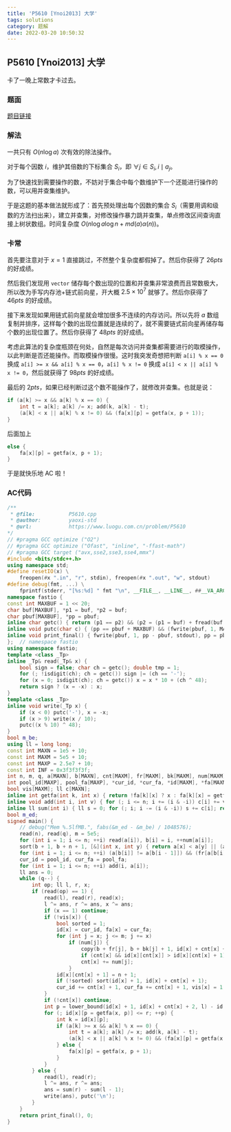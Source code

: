 ```yaml
---
title: 'P5610 [Ynoi2013] 大学'
tags: solutions
category: 题解
date: 2022-03-20 10:50:32
---
```


## P5610 [Ynoi2013] 大学
<!-- more -->

卡了一晚上常数才卡过去。

### 题面

[题目链接](https://www.luogu.com.cn/problem/P5610)

### 解法

一共只有 $O(n \log a)$ 次有效的除法操作。

对于每个因数 $i$，维护其倍数的下标集合 $S_i$，即 $\forall j \in S_i, \, i \mid a_j$。

为了快速找到需要操作的数，不妨对于集合中每个数维护下一个还能进行操作的数，可以用并查集维护。

于是这题的基本做法就形成了：首先预处理出每个因数的集合 $S_i$（需要用调和级数的方法扫出来），建立并查集，对修改操作暴力跳并查集，单点修改区间查询直接上树状数组。时间复杂度 $O(n \log a \log n + m d(a) \alpha(n))$。

### 卡常

首先要注意对于 $x=1$ 直接跳过，不然整个复杂度都假掉了。然后你获得了 $26pts$ 的好成绩。

然后我们发现用 `vector` 储存每个数出现的位置和并查集非常浪费而且常数极大，所以改为手写内存池+链式前向星，开大概 $2.5\times 10^7$ 就够了。然后你获得了 $46pts$ 的好成绩。

接下来发现如果用链式前向星就会增加很多不连续的内存访问。所以先将 $a$ 数组复制并排序，这样每个数的出现位置就是连续的了，就不需要链式前向星再储存每个数的出现位置了。然后你获得了 $48pts$ 的好成绩。

考虑此算法的复杂度瓶颈在何处，自然是每次访问并查集都需要进行的取模操作，以此判断是否还能操作。而取模操作很慢。这时我突发奇想把判断 `a[i] % x == 0` 换成 `a[i] >= x && a[i] % x == 0`，`a[i] % x != 0` 换成 `a[i] < x || a[i] % x != 0`，然后就获得了 $98pts$ 的好成绩。

最后的 $2pts$，如果已经判断过这个数不能操作了，就修改并查集。也就是说：

```cpp
if (a[k] >= x && a[k] % x == 0) {
    int t = a[k]; a[k] /= x; add(k, a[k] - t);
    (a[k] < x || a[k] % x != 0) && (fa[x][p] = getfa(x, p + 1));
}
```

后面加上

```cpp
else {
    fa[x][p] = getfa(x, p + 1);
}
```

于是就快乐地 AC 啦！

### AC代码

```cpp
/**
 * @file:           P5610.cpp
 * @author:         yaoxi-std
 * @url:            https://www.luogu.com.cn/problem/P5610
*/
// #pragma GCC optimize ("O2")
// #pragma GCC optimize ("Ofast", "inline", "-ffast-math")
// #pragma GCC target ("avx,sse2,sse3,sse4,mmx")
#include <bits/stdc++.h>
using namespace std;
#define resetIO(x) \
    freopen(#x ".in", "r", stdin), freopen(#x ".out", "w", stdout)
#define debug(fmt, ...) \
    fprintf(stderr, "[%s:%d] " fmt "\n", __FILE__, __LINE__, ##__VA_ARGS__)
namespace fastio {
const int MAXBUF = 1 << 20;
char buf[MAXBUF], *p1 = buf, *p2 = buf;
char pbuf[MAXBUF], *pp = pbuf;
inline char getc() { return (p1 == p2) && (p2 = (p1 = buf) + fread(buf, 1, MAXBUF, stdin)), *p1++; }
inline void putc(char c) { (pp == pbuf + MAXBUF) && (fwrite(pbuf, 1, MAXBUF, stdout), pp = pbuf), *pp++ = c; }
inline void print_final() { fwrite(pbuf, 1, pp - pbuf, stdout), pp = pbuf; }
};  // namespace fastio
using namespace fastio;
template <class _Tp>
inline _Tp& read(_Tp& x) {
    bool sign = false; char ch = getc(); double tmp = 1;
    for (; !isdigit(ch); ch = getc()) sign |= (ch == '-');
    for (x = 0; isdigit(ch); ch = getc()) x = x * 10 + (ch ^ 48);
    return sign ? (x = -x) : x;
}
template <class _Tp>
inline void write(_Tp x) {
    if (x < 0) putc('-'), x = -x;
    if (x > 9) write(x / 10);
    putc((x % 10) ^ 48);
}
bool m_be;
using ll = long long;
const int MAXN = 1e5 + 10;
const int MAXM = 5e5 + 10;
const int MAXP = 2.5e7 + 10;
const int INF = 0x3f3f3f3f;
int n, m, q, a[MAXN], b[MAXN], cnt[MAXM], fr[MAXM], bk[MAXM], num[MAXM];
int pool_id[MAXP], pool_fa[MAXP], *cur_id, *cur_fa, *id[MAXM], *fa[MAXM];
bool vis[MAXM]; ll c[MAXN];
inline int getfa(int k, int x) { return !fa[k][x] ? x : fa[k][x] = getfa(k, fa[k][x]); }
inline void add(int i, int v) { for (; i <= n; i += (i & -i)) c[i] += v; }
inline ll sum(int i) { ll s = 0; for (; i; i -= (i & -i)) s += c[i]; return s; }
bool m_ed;
signed main() {
    // debug("Mem %.5lfMB.", fabs(&m_ed - &m_be) / 1048576);
    read(n), read(q), m = 5e5;
    for (int i = 1; i <= n; ++i) read(a[i]), b[i] = i, ++num[a[i]];
    sort(b + 1, b + n + 1, [&](int x, int y) { return a[x] < a[y] || (a[x] == a[y] && x < y); });
    for (int i = 1; i <= n; ++i) (a[b[i]] != a[b[i - 1]]) && (fr[a[b[i]]] = i), bk[a[b[i]]] = i;
    cur_id = pool_id, cur_fa = pool_fa;
    for (int i = 1; i <= n; ++i) add(i, a[i]);
    ll ans = 0;
    while (q--) {
        int op; ll l, r, x;
        if (read(op) == 1) {
            read(l), read(r), read(x);
            l ^= ans, r ^= ans, x ^= ans;
            if (x == 1) continue;
            if (!vis[x]) {
                bool sorted = 1;
                id[x] = cur_id, fa[x] = cur_fa;
                for (int j = x; j <= m; j += x)
                    if (num[j]) {
                        copy(b + fr[j], b + bk[j] + 1, id[x] + cnt[x] + 1);
                        if (cnt[x] && id[x][cnt[x]] > id[x][cnt[x] + 1]) sorted = 0;
                        cnt[x] += num[j];
                    }
                id[x][cnt[x] + 1] = n + 1;
                if (!sorted) sort(id[x] + 1, id[x] + cnt[x] + 1);
                cur_id += cnt[x] + 1, cur_fa += cnt[x] + 1, vis[x] = 1;
            }
            if (!cnt[x]) continue;
            int p = lower_bound(id[x] + 1, id[x] + cnt[x] + 2, l) - id[x];
            for (; id[x][p = getfa(x, p)] <= r; ++p) {
                int k = id[x][p];
                if (a[k] >= x && a[k] % x == 0) {
                    int t = a[k]; a[k] /= x; add(k, a[k] - t);
                    (a[k] < x || a[k] % x != 0) && (fa[x][p] = getfa(x, p + 1));
                } else {
                    fa[x][p] = getfa(x, p + 1);
                }
            }
        } else {
            read(l), read(r);
            l ^= ans, r ^= ans;
            ans = sum(r) - sum(l - 1);
            write(ans), putc('\n');
        }
    }
    return print_final(), 0;
}
```